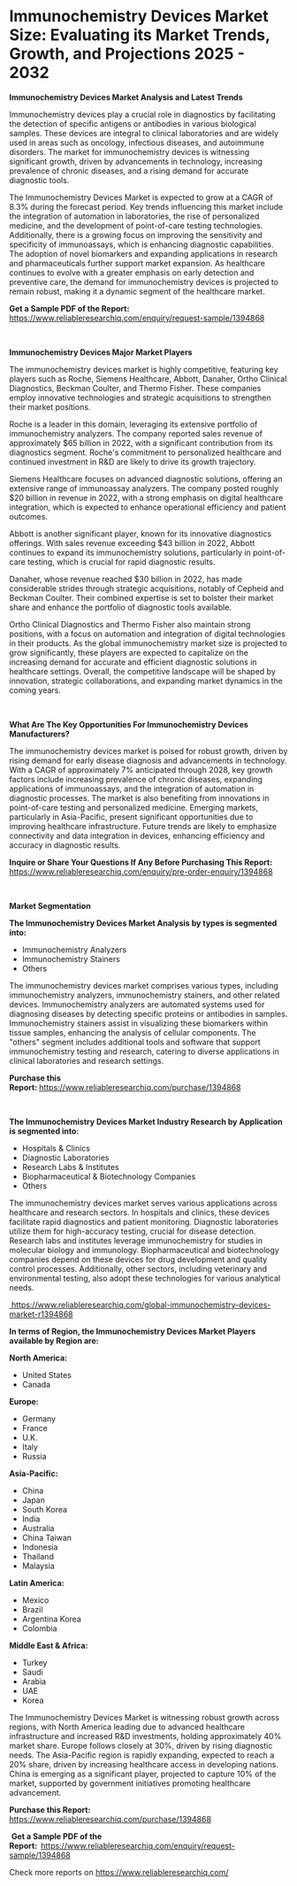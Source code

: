 <p><h1>Immunochemistry Devices Market Size: Evaluating its Market Trends, Growth, and Projections 2025 - 2032</h1></p><p><strong>Immunochemistry Devices Market Analysis and Latest Trends</strong></p>
<p><p>Immunochemistry devices play a crucial role in diagnostics by facilitating the detection of specific antigens or antibodies in various biological samples. These devices are integral to clinical laboratories and are widely used in areas such as oncology, infectious diseases, and autoimmune disorders. The market for immunochemistry devices is witnessing significant growth, driven by advancements in technology, increasing prevalence of chronic diseases, and a rising demand for accurate diagnostic tools.</p><p>The Immunochemistry Devices Market is expected to grow at a CAGR of 8.3% during the forecast period. Key trends influencing this market include the integration of automation in laboratories, the rise of personalized medicine, and the development of point-of-care testing technologies. Additionally, there is a growing focus on improving the sensitivity and specificity of immunoassays, which is enhancing diagnostic capabilities. The adoption of novel biomarkers and expanding applications in research and pharmaceuticals further support market expansion. As healthcare continues to evolve with a greater emphasis on early detection and preventive care, the demand for immunochemistry devices is projected to remain robust, making it a dynamic segment of the healthcare market.</p></p>
<p><strong>Get a Sample PDF of the Report:&nbsp;</strong> <a href="https://www.reliableresearchiq.com/enquiry/request-sample/1394868?utm_campaign=2883&utm_medium=2&utm_source=Github&utm_content=ia&utm_term=22032025&utm_id=immunochemistry-devices">https://www.reliableresearchiq.com/enquiry/request-sample/1394868</a></p>
<p>&nbsp;</p>
<p><strong>Immunochemistry Devices Major Market Players</strong></p>
<p><p>The immunochemistry devices market is highly competitive, featuring key players such as Roche, Siemens Healthcare, Abbott, Danaher, Ortho Clinical Diagnostics, Beckman Coulter, and Thermo Fisher. These companies employ innovative technologies and strategic acquisitions to strengthen their market positions.</p><p>Roche is a leader in this domain, leveraging its extensive portfolio of immunochemistry analyzers. The company reported sales revenue of approximately $65 billion in 2022, with a significant contribution from its diagnostics segment. Roche's commitment to personalized healthcare and continued investment in R&D are likely to drive its growth trajectory.</p><p>Siemens Healthcare focuses on advanced diagnostic solutions, offering an extensive range of immunoassay analyzers. The company posted roughly $20 billion in revenue in 2022, with a strong emphasis on digital healthcare integration, which is expected to enhance operational efficiency and patient outcomes.</p><p>Abbott is another significant player, known for its innovative diagnostics offerings. With sales revenue exceeding $43 billion in 2022, Abbott continues to expand its immunochemistry solutions, particularly in point-of-care testing, which is crucial for rapid diagnostic results.</p><p>Danaher, whose revenue reached $30 billion in 2022, has made considerable strides through strategic acquisitions, notably of Cepheid and Beckman Coulter. Their combined expertise is set to bolster their market share and enhance the portfolio of diagnostic tools available.</p><p>Ortho Clinical Diagnostics and Thermo Fisher also maintain strong positions, with a focus on automation and integration of digital technologies in their products. As the global immunochemistry market size is projected to grow significantly, these players are expected to capitalize on the increasing demand for accurate and efficient diagnostic solutions in healthcare settings. Overall, the competitive landscape will be shaped by innovation, strategic collaborations, and expanding market dynamics in the coming years.</p></p>
<p>&nbsp;</p>
<p><strong>What Are The Key Opportunities For Immunochemistry Devices Manufacturers?</strong></p>
<p><p>The immunochemistry devices market is poised for robust growth, driven by rising demand for early disease diagnosis and advancements in technology. With a CAGR of approximately 7% anticipated through 2028, key growth factors include increasing prevalence of chronic diseases, expanding applications of immunoassays, and the integration of automation in diagnostic processes. The market is also benefiting from innovations in point-of-care testing and personalized medicine. Emerging markets, particularly in Asia-Pacific, present significant opportunities due to improving healthcare infrastructure. Future trends are likely to emphasize connectivity and data integration in devices, enhancing efficiency and accuracy in diagnostic results.</p></p>
<p><strong>Inquire or Share Your Questions If Any Before Purchasing This Report:</strong> <a href="https://www.reliableresearchiq.com/enquiry/pre-order-enquiry/1394868?utm_campaign=2883&utm_medium=2&utm_source=Github&utm_content=ia&utm_term=22032025&utm_id=immunochemistry-devices">https://www.reliableresearchiq.com/enquiry/pre-order-enquiry/1394868</a></p>
<p>&nbsp;</p>
<p><strong>Market Segmentation</strong></p>
<p><strong>The Immunochemistry Devices Market Analysis by types is segmented into:</strong></p>
<p><ul><li>Immunochemistry Analyzers</li><li>Immunochemistry Stainers</li><li>Others</li></ul></p>
<p><p>The immunochemistry devices market comprises various types, including immunochemistry analyzers, immunochemistry stainers, and other related devices. Immunochemistry analyzers are automated systems used for diagnosing diseases by detecting specific proteins or antibodies in samples. Immunochemistry stainers assist in visualizing these biomarkers within tissue samples, enhancing the analysis of cellular components. The "others" segment includes additional tools and software that support immunochemistry testing and research, catering to diverse applications in clinical laboratories and research settings.</p></p>
<p><strong>Purchase this Report:&nbsp;</strong><a href="https://www.reliableresearchiq.com/purchase/1394868?utm_campaign=2883&utm_medium=2&utm_source=Github&utm_content=ia&utm_term=22032025&utm_id=immunochemistry-devices">https://www.reliableresearchiq.com/purchase/1394868</a></p>
<p>&nbsp;</p>
<p><strong>The Immunochemistry Devices Market Industry Research by Application is segmented into:</strong></p>
<p><ul><li>Hospitals & Clinics</li><li>Diagnostic Laboratories</li><li>Research Labs & Institutes</li><li>Biopharmaceutical & Biotechnology Companies</li><li>Others</li></ul></p>
<p><p>The immunochemistry devices market serves various applications across healthcare and research sectors. In hospitals and clinics, these devices facilitate rapid diagnostics and patient monitoring. Diagnostic laboratories utilize them for high-accuracy testing, crucial for disease detection. Research labs and institutes leverage immunochemistry for studies in molecular biology and immunology. Biopharmaceutical and biotechnology companies depend on these devices for drug development and quality control processes. Additionally, other sectors, including veterinary and environmental testing, also adopt these technologies for various analytical needs.</p></p>
<p><a href="https://www.reliableresearchiq.com/global-immunochemistry-devices-market-r1394868?utm_campaign=2883&utm_medium=2&utm_source=Github&utm_content=ia&utm_term=22032025&utm_id=immunochemistry-devices">&nbsp;https://www.reliableresearchiq.com/global-immunochemistry-devices-market-r1394868</a></p>
<p><strong>In terms of Region, the Immunochemistry Devices Market Players available by Region are:</strong></p>
<p>
    <p> <strong> North America: </strong>
        <ul>
            <li>United States</li>
            <li>Canada</li>
        </ul>
        </p> 
    <p> <strong> Europe: </strong>
        <ul>
            <li>Germany</li>
            <li>France</li>
            <li>U.K.</li>
            <li>Italy</li>
            <li>Russia</li>
        </ul>
        </p> 
    <p> <strong> Asia-Pacific: </strong>
        <ul>
            <li>China</li>
            <li>Japan</li>
            <li>South Korea</li>
            <li>India</li>
            <li>Australia</li>
            <li>China Taiwan</li>
            <li>Indonesia</li>
            <li>Thailand</li>
            <li>Malaysia</li>
        </ul>
        </p> 
    <p> <strong> Latin America: </strong>
        <ul>
            <li>Mexico</li>
            <li>Brazil</li>
            <li>Argentina Korea</li>
            <li>Colombia</li>
        </ul>
        </p> 
    <p> <strong> Middle East & Africa: </strong>
        <ul>
            <li>Turkey</li>
            <li>Saudi</li>
            <li>Arabia</li>
            <li>UAE</li>
            <li>Korea</li>
        </ul>
    </p>
    </p>
<p><p>The Immunochemistry Devices Market is witnessing robust growth across regions, with North America leading due to advanced healthcare infrastructure and increased R&D investments, holding approximately 40% market share. Europe follows closely at 30%, driven by rising diagnostic needs. The Asia-Pacific region is rapidly expanding, expected to reach a 20% share, driven by increasing healthcare access in developing nations. China is emerging as a significant player, projected to capture 10% of the market, supported by government initiatives promoting healthcare advancement.</p></p>
<p><strong>Purchase this Report: </strong><a href="https://www.reliableresearchiq.com/purchase/1394868?utm_campaign=2883&utm_medium=2&utm_source=Github&utm_content=ia&utm_term=22032025&utm_id=immunochemistry-devices">https://www.reliableresearchiq.com/purchase/1394868</a></p>
<p>&nbsp;<strong>Get a Sample PDF of the Report:&nbsp;&nbsp;</strong><a href="https://www.reliableresearchiq.com/enquiry/request-sample/1394868?utm_campaign=2883&utm_medium=2&utm_source=Github&utm_content=ia&utm_term=22032025&utm_id=immunochemistry-devices">https://www.reliableresearchiq.com/enquiry/request-sample/1394868</a></p>
<p><strong></strong></p>
<p>Check more reports on <a href="https://www.reliableresearchiq.com/?utm_campaign=2883&utm_medium=2&utm_source=Github&utm_content=ia&utm_term=22032025&utm_id=immunochemistry-devices">https://www.reliableresearchiq.com/</a></p>
